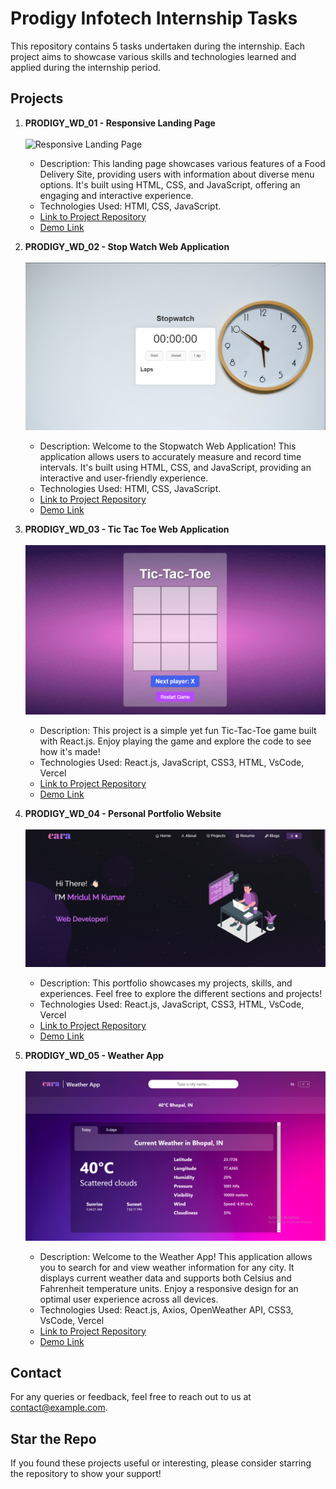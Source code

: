 # Prodigy Infotech Internship Tasks
 This repository contains 5 tasks undertaken during the internship. Each project aims to showcase various skills and technologies learned and applied during the internship period.

## Projects

1. **PRODIGY_WD_01 - Responsive Landing Page**
   </br></br>
   <img alt="Responsive Landing Page" src="https://github.com/IkemenSenpai/Prodigy-Infotech/assets/131573593/0f133efb-835a-4a3f-ab81-e5bade8a1466" />
   - Description: This landing page showcases various features of a Food Delivery Site, providing users with information about diverse menu options. It's built using HTML, CSS, and JavaScript, offering an engaging and interactive experience.
   - Technologies Used: HTMl, CSS, JavaScript.
   - [Link to Project Repository](https://github.com/IkemenSenpai/Prodigy-Infotech/tree/main/PRODIGY_WD_01)
   - [Demo Link](https://responsive-landing-page-ikemen.netlify.app/)

2. **PRODIGY_WD_02 - Stop Watch Web Application**
   </br></br>
   <img alt="Stop Watch Web Application" src="https://github.com/mridul0703/Prodigy-Infotech/blob/main/PRODIGY_WD_02/readme-bg.jpg" />
   - Description: Welcome to the Stopwatch Web Application! This application allows users to accurately measure and record time intervals. It's built using HTML, CSS, and JavaScript, providing an interactive and user-friendly experience.
   - Technologies Used: HTMl, CSS, JavaScript.
   - [Link to Project Repository](https://github.com/mridul0703/Prodigy-Infotech/tree/main/PRODIGY_WD_02)
   - [Demo Link](https://stop-watch-mridul.vercel.app/)

3. **PRODIGY_WD_03 - Tic Tac Toe Web Application**
  </br></br>
   <img alt="Tic Tac Toe Web Application" src="https://github.com/mridul0703/Prodigy-Infotech/blob/main/PRODIGY_WD_03/Images/demo.png" />
   - Description: This project is a simple yet fun Tic-Tac-Toe game built with React.js. Enjoy playing the game and explore the code to see how it's made!
   - Technologies Used: React.js, JavaScript, CSS3, HTML, VsCode, Vercel
   - [Link to Project Repository](https://github.com/mridul0703/Prodigy-Infotech/tree/main/PRODIGY_WD_03)
   - [Demo Link](https://tic-tac-toc-mridul.vercel.app/)

4. **PRODIGY_WD_04 - Personal Portfolio Website**
   </br></br>
   <img alt="Personal Portfolio Website" src="https://github.com/mridul0703/Prodigy-Infotech/blob/main/PRODIGY_WD_04/Images/readme-img1.png" />
   - Description: This portfolio showcases my projects, skills, and experiences. Feel free to explore the different sections and projects!
   - Technologies Used: React.js, JavaScript, CSS3, HTML, VsCode, Vercel
   - [Link to Project Repository](https://github.com/mridul0703/Prodigy-Infotech/tree/main/PRODIGY_WD_04)
   - [Demo Link](https://mridul0703.vercel.app/)

5. **PRODIGY_WD_05 - Weather App**
    </br></br>
   <img alt="Weather App" src="https://github.com/mridul0703/Prodigy-Infotech/blob/main/PRODIGY_WD_05/src/images/demo-image.png" />
   - Description: Welcome to the Weather App! This application allows you to search for and view weather information for any city. It displays current weather data and supports both Celsius and Fahrenheit temperature units. Enjoy a responsive design for an optimal user experience across all devices.
   - Technologies Used: React.js, Axios, OpenWeather API, CSS3, VsCode, Vercel
   - [Link to Project Repository](https://github.com/mridul0703/Prodigy-Infotech/tree/main/PRODIGY_WD_05)
   - [Demo Link](https://mridul-weather-app.vercel.app/)

## Contact

For any queries or feedback, feel free to reach out to us at [contact@example.com](mailto:mridulmkumar07@gmail.com).

## Star the Repo

If you found these projects useful or interesting, please consider starring the repository to show your support!
